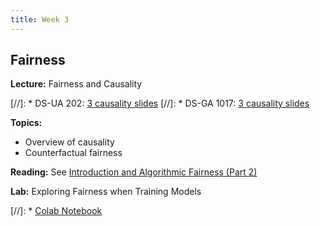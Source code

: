 ```yaml
---
title: Week 3
---
```


## Fairness

**Lecture:** Fairness and Causality

[//]: * DS-UA 202: [3 causality slides](../../../assets/3_Causality.pdf)
[//]: * DS-GA 1017: [3 causality slides](../../../assets/3_Causality.pdf)

**Topics:**

* Overview of causality
* Counterfactual fairness

**Reading:** See [Introduction and Algorithmic Fairness (Part 2)](../../../assets/fairness_reader_weeks3&4.pdf)

**Lab:** Exploring Fairness when Training Models

[//]: * [Colab Notebook](https://colab.research.google.com/drive/1DFasW_Sg9Zt1jJHhMQpW4U1bol5xdrhi?usp=sharing)
